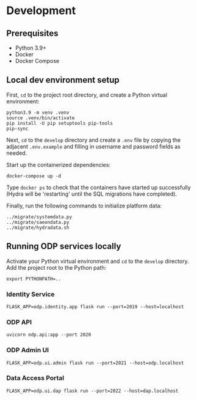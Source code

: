 # Development

## Prerequisites
* Python 3.9+
* Docker
* Docker Compose

## Local dev environment setup
First, `cd` to the project root directory, and create a Python virtual environment:

    python3.9 -m venv .venv
    source .venv/bin/activate
    pip install -U pip setuptools pip-tools
    pip-sync

Next, `cd` to the `develop` directory and create a `.env` file by copying the
adjacent `.env.example` and filling in username and password fields as needed.

Start up the containerized dependencies:

    docker-compose up -d

Type `docker ps` to check that the containers have started up successfully
(Hydra will be 'restarting' until the SQL migrations have completed).

Finally, run the following commands to initialize platform data:

    ../migrate/systemdata.py
    ../migrate/saeondata.py
    ../migrate/hydradata.sh

## Running ODP services locally
Activate your Python virtual environment and `cd` to the `develop` directory.
Add the project root to the Python path:

    export PYTHONPATH=..

### Identity Service
    FLASK_APP=odp.identity.app flask run --port=2019 --host=localhost

### ODP API
    uvicorn odp.api:app --port 2020

### ODP Admin UI
    FLASK_APP=odp.ui.admin flask run --port=2021 --host=odp.localhost

### Data Access Portal
    FLASK_APP=odp.ui.dap flask run --port=2022 --host=dap.localhost
